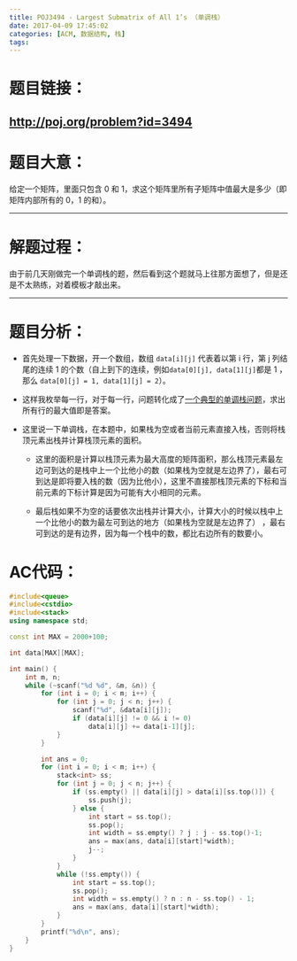 ```yaml
---
title: POJ3494 - Largest Submatrix of All 1’s （单调栈）
date: 2017-04-09 17:45:02
categories: [ACM, 数据结构, 栈]
tags:
---
```

# 题目链接：
 http://poj.org/problem?id=3494
 ---------------------
# 题目大意：
 给定一个矩阵，里面只包含 0 和 1，求这个矩阵里所有子矩阵中值最大是多少（即矩阵内部所有的 0，1 的和）。
 
---------------------------

# 解题过程：
 由于前几天刚做完一个单调栈的题，然后看到这个题就马上往那方面想了，但是还是不太熟练，对着模板才敲出来。

---------------------
# 题目分析：
+ 首先处理一下数据，开一个数组，数组 `data[i][j]` 代表着以第 i 行，第 j 列结尾的连续 1 的个数（自上到下的连续，例如`data[0][j], data[1][j]`都是 1 ，那么 `data[0][j] = 1, data[1][j] = 2`）。
+ 这样我枚举每一行，对于每一行，问题转化成了[一个典型的单调栈问题](http://poj.org/problem?id=2559)，求出所有行的最大值即是答案。


+ 这里说一下单调栈，在本题中，如果栈为空或者当前元素直接入栈，否则将栈顶元素出栈并计算栈顶元素的面积。
	+ 这里的面积是计算以栈顶元素为最大高度的矩阵面积，那么栈顶元素最左边可到达的是栈中上一个比他小的数（如果栈为空就是左边界了），最右可到达是即将要入栈的数（因为比他小），这里不直接那栈顶元素的下标和当前元素的下标计算是因为可能有大小相同的元素。
	
	+ 最后栈如果不为空的话要依次出栈并计算大小，计算大小的时候以栈中上一个比他小的数为最左可到达的地方（如果栈为空就是左边界了） ，最右可到达的是有边界，因为每一个栈中的数，都比右边所有的数要小。

# AC代码：
```cpp
#include<queue>
#include<cstdio>
#include<stack>
using namespace std;

const int MAX = 2000+100;

int data[MAX][MAX];

int main() {
    int m, n;
    while (~scanf("%d %d", &m, &n)) {
        for (int i = 0; i < m; i++) {
            for (int j = 0; j < n; j++) {
                scanf("%d", &data[i][j]);
                if (data[i][j] != 0 && i != 0)
                    data[i][j] += data[i-1][j];
            }
        }

        int ans = 0;
        for (int i = 0; i < m; i++) {
            stack<int> ss;
            for (int j = 0; j < n; j++) {
                if (ss.empty() || data[i][j] > data[i][ss.top()]) {
                    ss.push(j);
                } else {
                    int start = ss.top();
                    ss.pop();
                    int width = ss.empty() ? j : j - ss.top()-1;
                    ans = max(ans, data[i][start]*width);
                    j--;
                }
            }
            while (!ss.empty()) {
                int start = ss.top();
                ss.pop();
                int width = ss.empty() ? n : n - ss.top() - 1;
                ans = max(ans, data[i][start]*width);
            }
        }
        printf("%d\n", ans);
    }
}

```